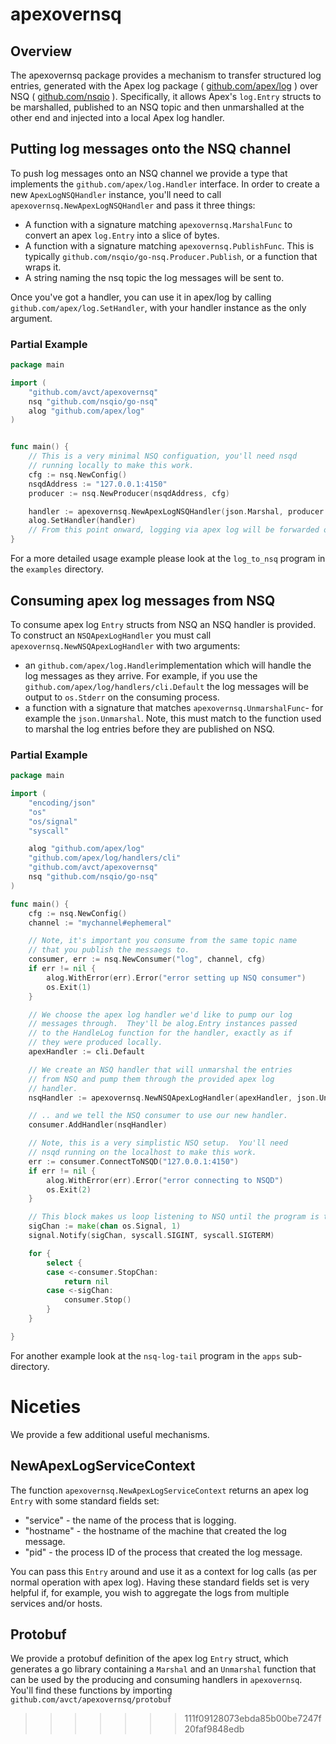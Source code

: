 # apexovernsq

## Overview
The apexovernsq package provides a mechanism to transfer structured log entries, generated with the Apex log package ( [github.com/apex/log](https://github.com/apex/log) ) over NSQ ( [github.com/nsqio](https://github.com/nsqio) ).  Specifically, it allows Apex's `log.Entry` structs to be marshalled, published to an NSQ topic and then unmarshalled at the other end and injected into a local Apex log handler.

## Putting log messages onto the NSQ channel

To push log messages onto an NSQ channel we provide a type that implements the `github.com/apex/log.Handler` interface.  In order to create a new `ApexLogNSQHandler` instance, you'll need to call `apexovernsq.NewApexLogNSQHandler` and pass it three things:

   * A function with a signature matching `apexovernsq.MarshalFunc` to convert an apex `log.Entry` into a slice of bytes.
   * A function with a signature matching `apexovernsq.PublishFunc`. This is typically `github.com/nsqio/go-nsq.Producer.Publish`, or a function that wraps it.
   * A string naming the nsq topic the log messages will be sent to.

Once you've got a handler, you can use it in apex/log by calling `github.com/apex/log.SetHandler`, with your handler instance as the only argument. 

### Partial Example

```go
package main

import (
	"github.com/avct/apexovernsq"
	nsq "github.com/nsqio/go-nsq"
	alog "github.com/apex/log"
)


func main() {
	// This is a very minimal NSQ configuation, you'll need nsqd
	// running locally to make this work.
	cfg := nsq.NewConfig()
	nsqdAddress := "127.0.0.1:4150"
	producer := nsq.NewProducer(nsqdAddress, cfg)

	handler := apexovernsq.NewApexLogNSQHandler(json.Marshal, producer.Publish, "log")
	alog.SetHandler(handler)
	// From this point onward, logging via apex log will be forwarded over NSQ
}
```

For a more detailed usage example please look at the `log_to_nsq` program in the `examples` directory.

## Consuming apex log messages from NSQ

To consume apex log `Entry` structs from NSQ an NSQ handler is
provided.  To construct an `NSQApexLogHandler` you must call `apexovernsq.NewNSQApexLogHandler` with two arguments:

   * an `github.com/apex/log.Handler`implementation which will handle the log messages as they arrive.  For example, if you use the `github.com/apex/log/handlers/cli.Default` the log messages will be output to `os.Stderr` on the consuming process.
   * a function with a signature that matches `apexovernsq.UnmarshalFunc`- for example the `json.Unmarshal`.  Note, this must match to the function used to marshal the log entries before they are published on NSQ.
   
### Partial Example

```go
package main

import (
	"encoding/json"
	"os"
	"os/signal"
	"syscall"

	alog "github.com/apex/log"
	"github.com/apex/log/handlers/cli"
	"github.com/avct/apexovernsq"
	nsq "github.com/nsqio/go-nsq"
)

func main() {
	cfg := nsq.NewConfig()
	channel := "mychannel#ephemeral"

	// Note, it's important you consume from the same topic name
	// that you publish the messaegs to.
	consumer, err := nsq.NewConsumer("log", channel, cfg)
	if err != nil {
		alog.WithError(err).Error("error setting up NSQ consumer")
		os.Exit(1)
	}

	// We choose the apex log handler we'd like to pump our log
	// messages through.  They'll be alog.Entry instances passed
	// to the HandleLog function for the handler, exactly as if
	// they were produced locally.
	apexHandler := cli.Default

	// We create an NSQ handler that will unmarshal the entries
	// from NSQ and pump them through the provided apex log
	// handler.
	nsqHandler := apexovernsq.NewNSQApexLogHandler(apexHandler, json.Unmarshal)

	// .. and we tell the NSQ consumer to use our new handler.
	consumer.AddHandler(nsqHandler)

	// Note, this is a very simplistic NSQ setup.  You'll need
	// nsqd running on the localhost to make this work.
	err := consumer.ConnectToNSQD("127.0.0.1:4150")
	if err != nil {
		alog.WithError(err).Error("error connecting to NSQD")
		os.Exit(2)
	}

	// This block makes us loop listening to NSQ until the program is terminated.
	sigChan := make(chan os.Signal, 1)
	signal.Notify(sigChan, syscall.SIGINT, syscall.SIGTERM)

	for {
		select {
		case <-consumer.StopChan:
			return nil
		case <-sigChan:
			consumer.Stop()
		}
	}

}
```

For another example look at the `nsq-log-tail` program in the `apps` sub-directory.

# Niceties

We provide a few additional useful mechanisms.

## NewApexLogServiceContext

The function `apexovernsq.NewApexLogServiceContext` returns an apex log `Entry` with some standard fields set: 

   * "service" - the name of the process that is logging.
   * "hostname" - the hostname of the machine that created the log message.
   * "pid" - the process ID of the process that created the log message.
   
You can pass this `Entry` around and use it as a context for log calls (as per normal operation with apex log).  Having these standard fields set is very helpful if, for example, you wish to aggregate the logs from multiple services and/or hosts.

## Protobuf

We provide a protobuf definition of the apex log `Entry` struct, which
generates a go library containing a `Marshal` and an `Unmarshal`
function that can be used by the producing and consuming handlers in
`apexovernsq`. You'll find these functions by importing
`github.com/avct/apexovernsq/protobuf`
>>>>>>> 111f09128073ebda85b00be7247f20faf9848edb
